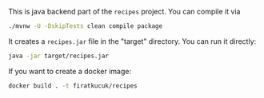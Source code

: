 This is java backend part of the `recipes` project. You can compile it via

```bash
./mvnw -U -DskipTests clean compile package
```

It creates a `recipes.jar` file in the "target" directory. You can run it directly:

```bash
java -jar target/recipes.jar
```

If you want to create a docker image:

```bash
docker build . -t firatkucuk/recipes
```
